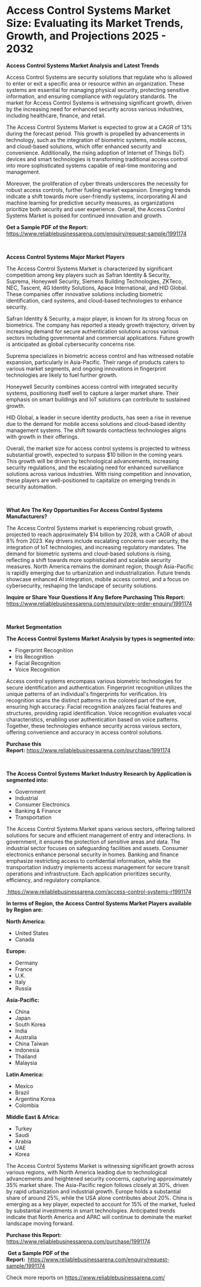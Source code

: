 <p><h1>Access Control Systems Market Size: Evaluating its Market Trends, Growth, and Projections 2025 - 2032</h1></p><p><strong>Access Control Systems Market Analysis and Latest Trends</strong></p>
<p><p>Access Control Systems are security solutions that regulate who is allowed to enter or exit a specific area or resource within an organization. These systems are essential for managing physical security, protecting sensitive information, and ensuring compliance with regulatory standards. The market for Access Control Systems is witnessing significant growth, driven by the increasing need for enhanced security across various industries, including healthcare, finance, and retail. </p><p>The Access Control Systems Market is expected to grow at a CAGR of 13% during the forecast period. This growth is propelled by advancements in technology, such as the integration of biometric systems, mobile access, and cloud-based solutions, which offer enhanced security and convenience. Additionally, the rising adoption of Internet of Things (IoT) devices and smart technologies is transforming traditional access control into more sophisticated systems capable of real-time monitoring and management.</p><p>Moreover, the proliferation of cyber threats underscores the necessity for robust access controls, further fueling market expansion. Emerging trends indicate a shift towards more user-friendly systems, incorporating AI and machine learning for predictive security measures, as organizations prioritize both security and user experience. Overall, the Access Control Systems Market is poised for continued innovation and growth.</p></p>
<p><strong>Get a Sample PDF of the Report:&nbsp;</strong> <a href="https://www.reliablebusinessarena.com/enquiry/request-sample/1991174?utm_campaign=3121&utm_medium=2&utm_source=Github&utm_content=ia&utm_term=09032025&utm_id=access-control-systems">https://www.reliablebusinessarena.com/enquiry/request-sample/1991174</a></p>
<p>&nbsp;</p>
<p><strong>Access Control Systems Major Market Players</strong></p>
<p><p>The Access Control Systems Market is characterized by significant competition among key players such as Safran Identity & Security, Suprema, Honeywell Security, Siemens Building Technologies, ZKTeco, NEC, Tascent, 4G Identity Solutions, Apace International, and HID Global. These companies offer innovative solutions including biometric identification, card systems, and cloud-based technologies to enhance security.</p><p>Safran Identity & Security, a major player, is known for its strong focus on biometrics. The company has reported a steady growth trajectory, driven by increasing demand for secure authentication solutions across various sectors including governmental and commercial applications. Future growth is anticipated as global cybersecurity concerns rise.</p><p>Suprema specializes in biometric access control and has witnessed notable expansion, particularly in Asia-Pacific. Their range of products caters to various market segments, and ongoing innovations in fingerprint technologies are likely to fuel further growth.</p><p>Honeywell Security combines access control with integrated security systems, positioning itself well to capture a larger market share. Their emphasis on smart buildings and IoT solutions can contribute to sustained growth.</p><p>HID Global, a leader in secure identity products, has seen a rise in revenue due to the demand for mobile access solutions and cloud-based identity management systems. The shift towards contactless technologies aligns with growth in their offerings.</p><p>Overall, the market size for access control systems is projected to witness substantial growth, expected to surpass $10 billion in the coming years. This growth will be driven by technological advancements, increasing security regulations, and the escalating need for enhanced surveillance solutions across various industries. With rising competition and innovation, these players are well-positioned to capitalize on emerging trends in security automation.</p></p>
<p>&nbsp;</p>
<p><strong>What Are The Key Opportunities For Access Control Systems Manufacturers?</strong></p>
<p><p>The Access Control Systems market is experiencing robust growth, projected to reach approximately $14 billion by 2028, with a CAGR of about 8% from 2023. Key drivers include escalating concerns over security, the integration of IoT technologies, and increasing regulatory mandates. The demand for biometric systems and cloud-based solutions is rising, reflecting a shift towards more sophisticated and scalable security measures. North America remains the dominant region, though Asia-Pacific is rapidly emerging due to urbanization and industrialization. Future trends showcase enhanced AI integration, mobile access control, and a focus on cybersecurity, reshaping the landscape of security solutions.</p></p>
<p><strong>Inquire or Share Your Questions If Any Before Purchasing This Report:</strong> <a href="https://www.reliablebusinessarena.com/enquiry/pre-order-enquiry/1991174?utm_campaign=3121&utm_medium=2&utm_source=Github&utm_content=ia&utm_term=09032025&utm_id=access-control-systems">https://www.reliablebusinessarena.com/enquiry/pre-order-enquiry/1991174</a></p>
<p>&nbsp;</p>
<p><strong>Market Segmentation</strong></p>
<p><strong>The Access Control Systems Market Analysis by types is segmented into:</strong></p>
<p><ul><li>Fingerprint Recognition</li><li>Iris Recognition</li><li>Facial Recognition</li><li>Voice Recognition</li></ul></p>
<p><p>Access control systems encompass various biometric technologies for secure identification and authentication. Fingerprint recognition utilizes the unique patterns of an individual's fingerprints for verification. Iris recognition scans the distinct patterns in the colored part of the eye, ensuring high accuracy. Facial recognition analyzes facial features and structures, providing rapid identification. Voice recognition evaluates vocal characteristics, enabling user authentication based on voice patterns. Together, these technologies enhance security across various sectors, offering convenience and accuracy in access control solutions.</p></p>
<p><strong>Purchase this Report:&nbsp;</strong><a href="https://www.reliablebusinessarena.com/purchase/1991174?utm_campaign=3121&utm_medium=2&utm_source=Github&utm_content=ia&utm_term=09032025&utm_id=access-control-systems">https://www.reliablebusinessarena.com/purchase/1991174</a></p>
<p>&nbsp;</p>
<p><strong>The Access Control Systems Market Industry Research by Application is segmented into:</strong></p>
<p><ul><li>Government</li><li>Industrial</li><li>Consumer Electronics</li><li>Banking & Finance</li><li>Transportation</li></ul></p>
<p><p>The Access Control Systems Market spans various sectors, offering tailored solutions for secure and efficient management of entry and interactions. In government, it ensures the protection of sensitive areas and data. The industrial sector focuses on safeguarding facilities and assets. Consumer electronics enhance personal security in homes. Banking and finance emphasize restricting access to confidential information, while the transportation industry implements access management for secure transit operations and infrastructure. Each application prioritizes security, efficiency, and regulatory compliance.</p></p>
<p><a href="https://www.reliablebusinessarena.com/access-control-systems-r1991174?utm_campaign=3121&utm_medium=2&utm_source=Github&utm_content=ia&utm_term=09032025&utm_id=access-control-systems">&nbsp;https://www.reliablebusinessarena.com/access-control-systems-r1991174</a></p>
<p><strong>In terms of Region, the Access Control Systems Market Players available by Region are:</strong></p>
<p>
    <p> <strong> North America: </strong>
        <ul>
            <li>United States</li>
            <li>Canada</li>
        </ul>
        </p> 
    <p> <strong> Europe: </strong>
        <ul>
            <li>Germany</li>
            <li>France</li>
            <li>U.K.</li>
            <li>Italy</li>
            <li>Russia</li>
        </ul>
        </p> 
    <p> <strong> Asia-Pacific: </strong>
        <ul>
            <li>China</li>
            <li>Japan</li>
            <li>South Korea</li>
            <li>India</li>
            <li>Australia</li>
            <li>China Taiwan</li>
            <li>Indonesia</li>
            <li>Thailand</li>
            <li>Malaysia</li>
        </ul>
        </p> 
    <p> <strong> Latin America: </strong>
        <ul>
            <li>Mexico</li>
            <li>Brazil</li>
            <li>Argentina Korea</li>
            <li>Colombia</li>
        </ul>
        </p> 
    <p> <strong> Middle East & Africa: </strong>
        <ul>
            <li>Turkey</li>
            <li>Saudi</li>
            <li>Arabia</li>
            <li>UAE</li>
            <li>Korea</li>
        </ul>
    </p>
    </p>
<p><p>The Access Control Systems Market is witnessing significant growth across various regions, with North America leading due to technological advancements and heightened security concerns, capturing approximately 35% market share. The Asia-Pacific region follows closely at 30%, driven by rapid urbanization and industrial growth. Europe holds a substantial share of around 25%, while the USA alone contributes about 20%. China is emerging as a key player, expected to account for 15% of the market, fueled by substantial investments in smart technologies. Anticipated trends indicate that North America and APAC will continue to dominate the market landscape moving forward.</p></p>
<p><strong>Purchase this Report: </strong><a href="https://www.reliablebusinessarena.com/purchase/1991174?utm_campaign=3121&utm_medium=2&utm_source=Github&utm_content=ia&utm_term=09032025&utm_id=access-control-systems">https://www.reliablebusinessarena.com/purchase/1991174</a></p>
<p>&nbsp;<strong>Get a Sample PDF of the Report:&nbsp;&nbsp;</strong><a href="https://www.reliablebusinessarena.com/enquiry/request-sample/1991174?utm_campaign=3121&utm_medium=2&utm_source=Github&utm_content=ia&utm_term=09032025&utm_id=access-control-systems">https://www.reliablebusinessarena.com/enquiry/request-sample/1991174</a></p>
<p><strong></strong></p>
<p>Check more reports on <a href="https://www.reliablebusinessarena.com/?utm_campaign=3121&utm_medium=2&utm_source=Github&utm_content=ia&utm_term=09032025&utm_id=access-control-systems">https://www.reliablebusinessarena.com/</a></p>